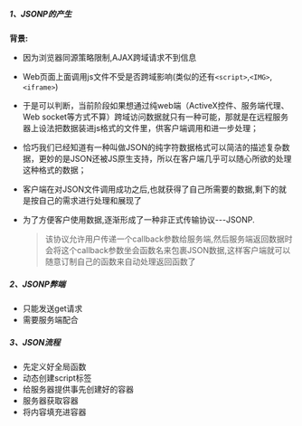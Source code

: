 ##### 1、JSONP的产生

**背景:**

- 因为浏览器同源策略限制,AJAX跨域请求不到信息

- Web页面上面调用js文件不受是否跨域影响(类似的还有`<script>`,`<IMG>`,`<iframe>`)

- 于是可以判断，当前阶段如果想通过纯web端（ActiveX控件、服务端代理、Web socket等方式不算）跨域访问数据就只有一种可能，那就是在远程服务器上设法把数据装进js格式的文件里，供客户端调用和进一步处理；

- 恰巧我们已经知道有一种叫做JSON的纯字符数据格式可以简洁的描述复杂数据，更妙的是JSON还被JS原生支持，所以在客户端几乎可以随心所欲的处理这种格式的数据；

- 客户端在对JSON文件调用成功之后,也就获得了自己所需要的数据,剩下的就是按自己的需求进行处理和展现了

- 为了方便客户使用数据,逐渐形成了一种非正式传输协议---JSONP.

  > 该协议允许用户传递一个callback参数给服务端,然后服务端返回数据时会将这个callback参数坐会函数名来包裹JSON数据,这样客户端就可以随意订制自己的函数来自动处理返回函数了

##### 2、JSONP弊端

- 只能发送get请求
- 需要服务端配合

##### 3、JSON流程

- 先定义好全局函数
- 动态创建script标签
- 给服务器提供事先创建好的容器
- 服务器获取容器
- 将内容填充进容器



